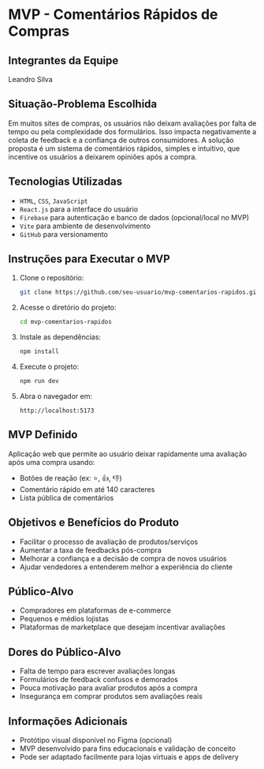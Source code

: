 #  MVP - Comentários Rápidos de Compras

##  Integrantes da Equipe

Leandro Silva

##  Situação-Problema Escolhida

Em muitos sites de compras, os usuários não deixam avaliações por falta de tempo ou pela complexidade dos formulários. Isso impacta negativamente a coleta de feedback e a confiança de outros consumidores. A solução proposta é um sistema de comentários rápidos, simples e intuitivo, que incentive os usuários a deixarem opiniões após a compra.

##  Tecnologias Utilizadas

* `HTML`, `CSS`, `JavaScript`
* `React.js` para a interface do usuário
* `Firebase` para autenticação e banco de dados (opcional/local no MVP)
* `Vite` para ambiente de desenvolvimento
* `GitHub` para versionamento

##  Instruções para Executar o MVP

1. Clone o repositório:

   ```bash
   git clone https://github.com/seu-usuario/mvp-comentarios-rapidos.git
   ```

2. Acesse o diretório do projeto:

   ```bash
   cd mvp-comentarios-rapidos
   ```

3. Instale as dependências:

   ```bash
   npm install
   ```

4. Execute o projeto:

   ```bash
   npm run dev
   ```

5. Abra o navegador em:

   ```
   http://localhost:5173
   ```

##  MVP Definido

Aplicação web que permite ao usuário deixar rapidamente uma avaliação após uma compra usando:

* Botões de reação (ex: ⭐, 👍, 👎)
* Comentário rápido em até 140 caracteres
* Lista pública de comentários

##  Objetivos e Benefícios do Produto

* Facilitar o processo de avaliação de produtos/serviços
* Aumentar a taxa de feedbacks pós-compra
* Melhorar a confiança e a decisão de compra de novos usuários
* Ajudar vendedores a entenderem melhor a experiência do cliente

##  Público-Alvo

* Compradores em plataformas de e-commerce
* Pequenos e médios lojistas
* Plataformas de marketplace que desejam incentivar avaliações

##  Dores do Público-Alvo

* Falta de tempo para escrever avaliações longas
* Formulários de feedback confusos e demorados
* Pouca motivação para avaliar produtos após a compra
* Insegurança em comprar produtos sem avaliações reais

##  Informações Adicionais

* Protótipo visual disponível no Figma (opcional)
* MVP desenvolvido para fins educacionais e validação de conceito
* Pode ser adaptado facilmente para lojas virtuais e apps de delivery
